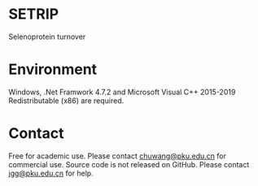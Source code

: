 # SETRIP
Selenoprotein turnover

# Environment
Windows, .Net Framwork 4.7.2 and Microsoft Visual C++ 2015-2019 Redistributable (x86) are required. 

# Contact
Free for academic use. Please contact chuwang@pku.edu.cn for commercial use. Source code is not released on GitHub. Please contact jgg@pku.edu.cn for help.
